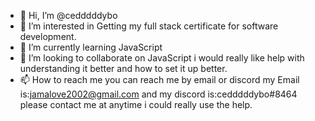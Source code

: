 - 👋 Hi, I’m @cedddddybo
- 👀 I’m interested in Getting my full stack certificate for software development.
- 🌱 I’m currently learning JavaScript
- 💞️ I’m looking to collaborate on JavaScript i would really like help with understanding it better and how to set it up better.
- 📫 How to reach me you can reach me by email or discord
my Email is:jamalove2002@gmail.com and my discord is:cedddddybo#8464 please contact me at anytime i could really use the help.

<!---
cedddddybo/cedddddybo is a ✨ special ✨ repository because its `README.md` (this file) appears on your GitHub profile.
You can click the Preview link to take a look at your changes.
--->
